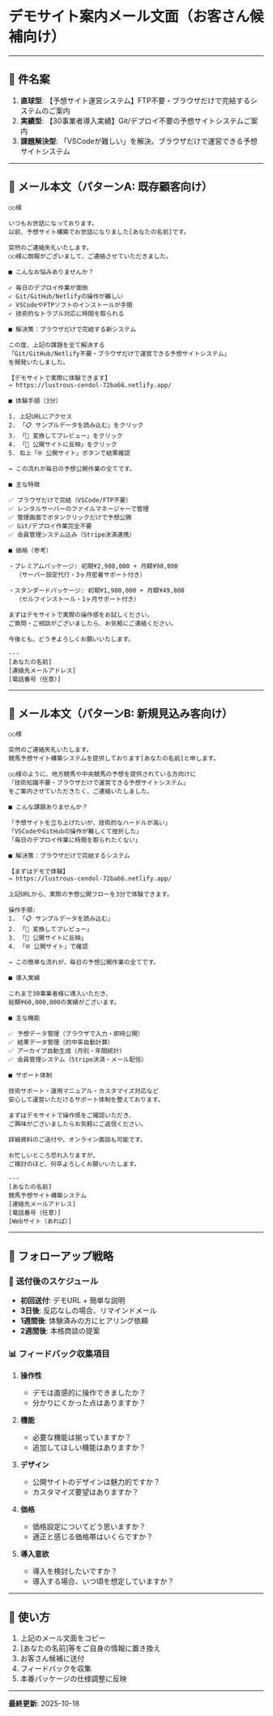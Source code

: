 # デモサイト案内メール文面（お客さん候補向け）

---

## 📧 **件名案**

1. **直球型**: 【予想サイト運営システム】FTP不要・ブラウザだけで完結するシステムのご案内
2. **実績型**: 【30事業者導入実績】Git/デプロイ不要の予想サイトシステムご案内
3. **課題解決型**: 「VSCodeが難しい」を解決。ブラウザだけで運営できる予想サイトシステム

---

## 📝 **メール本文（パターンA: 既存顧客向け）**

```
○○様

いつもお世話になっております。
以前、予想サイト構築でお世話になりました[あなたの名前]です。

突然のご連絡失礼いたします。
○○様に朗報がございまして、ご連絡させていただきました。

■ こんなお悩みありませんか？

✓ 毎日のデプロイ作業が面倒
✓ Git/GitHub/Netlifyの操作が難しい
✓ VSCodeやFTPソフトのインストールが手間
✓ 技術的なトラブル対応に時間を取られる

■ 解決策：ブラウザだけで完結する新システム

この度、上記の課題を全て解決する
「Git/GitHub/Netlify不要・ブラウザだけで運営できる予想サイトシステム」
を開発いたしました。

【デモサイトで実際に体験できます】
→ https://lustrous-cendol-72ba66.netlify.app/

■ 体験手順（3分）

1. 上記URLにアクセス
2. 「📋 サンプルデータを読み込む」をクリック
3. 「🔄 変換してプレビュー」をクリック
4. 「🚀 公開サイトに反映」をクリック
5. 右上「🌐 公開サイト」ボタンで結果確認

→ この流れが毎日の予想公開作業の全てです。

■ 主な特徴

✅ ブラウザだけで完結（VSCode/FTP不要）
✅ レンタルサーバーのファイルマネージャーで管理
✅ 管理画面でボタンクリックだけで予想公開
✅ Git/デプロイ作業完全不要
✅ 会員管理システム込み（Stripe決済連携）

■ 価格（参考）

・プレミアムパッケージ: 初期¥2,980,000 + 月額¥98,000
  （サーバー設定代行・3ヶ月密着サポート付き）

・スタンダードパッケージ: 初期¥1,980,000 + 月額¥49,800
  （セルフインストール・1ヶ月サポート付き）

まずはデモサイトで実際の操作感をお試しください。
ご質問・ご相談がございましたら、お気軽にご連絡ください。

今後とも、どうぞよろしくお願いいたします。

---
[あなたの名前]
[連絡先メールアドレス]
[電話番号（任意）]
```

---

## 📝 **メール本文（パターンB: 新規見込み客向け）**

```
○○様

突然のご連絡失礼いたします。
競馬予想サイト構築システムを提供しております[あなたの名前]と申します。

○○様のように、地方競馬や中央競馬の予想を提供されている方向けに
「技術知識不要・ブラウザだけで運営できる予想サイトシステム」
をご案内させていただきたく、ご連絡いたしました。

■ こんな課題ありませんか？

「予想サイトを立ち上げたいが、技術的なハードルが高い」
「VSCodeやGitHubの操作が難しくて挫折した」
「毎日のデプロイ作業に時間を取られたくない」

■ 解決策：ブラウザだけで完結するシステム

【まずはデモで体験】
→ https://lustrous-cendol-72ba66.netlify.app/

上記URLから、実際の予想公開フローを3分で体験できます。

操作手順:
1. 「📋 サンプルデータを読み込む」
2. 「🔄 変換してプレビュー」
3. 「🚀 公開サイトに反映」
4. 「🌐 公開サイト」で確認

→ この簡単な流れが、毎日の予想公開作業の全てです。

■ 導入実績

これまで30事業者様に導入いただき、
総額¥60,000,000の実績がございます。

■ 主な機能

✅ 予想データ管理（ブラウザで入力・即時公開）
✅ 結果データ管理（的中率自動計算）
✅ アーカイブ自動生成（月別・年間統計）
✅ 会員管理システム（Stripe決済・メール配信）

■ サポート体制

技術サポート・運用マニュアル・カスタマイズ対応など
安心して運営いただけるサポート体制を整えております。

まずはデモサイトで操作感をご確認いただき、
ご興味がございましたらお気軽にご返信ください。

詳細資料のご送付や、オンライン面談も可能です。

お忙しいところ恐れ入りますが、
ご検討のほど、何卒よろしくお願いいたします。

---
[あなたの名前]
競馬予想サイト構築システム
[連絡先メールアドレス]
[電話番号（任意）]
[Webサイト（あれば）]
```

---

## 🎯 **フォローアップ戦略**

### 📅 **送付後のスケジュール**

- **初回送付**: デモURL + 簡単な説明
- **3日後**: 反応なしの場合、リマインドメール
- **1週間後**: 体験済みの方にヒアリング依頼
- **2週間後**: 本格商談の提案

### 📊 **フィードバック収集項目**

1. **操作性**
   - デモは直感的に操作できましたか？
   - 分かりにくかった点はありますか？

2. **機能**
   - 必要な機能は揃っていますか？
   - 追加してほしい機能はありますか？

3. **デザイン**
   - 公開サイトのデザインは魅力的ですか？
   - カスタマイズ要望はありますか？

4. **価格**
   - 価格設定についてどう思いますか？
   - 適正と感じる価格帯はいくらですか？

5. **導入意欲**
   - 導入を検討したいですか？
   - 導入する場合、いつ頃を想定していますか？

---

## 📝 **使い方**

1. 上記のメール文面をコピー
2. [あなたの名前]等をご自身の情報に置き換え
3. お客さん候補に送付
4. フィードバックを収集
5. 本番パッケージの仕様調整に反映

---

**最終更新**: 2025-10-18
